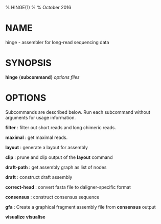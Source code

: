 % HINGE(1)
%
% October 2016

# NAME

hinge - assembler for long-read sequencing data

# SYNOPSIS

**hinge** {**subcommand**} *options* *files*

# OPTIONS

Subcommands are described below.
Run each subcommand without arguments for usage information.

**filter**
:    filter out short reads and long chimeric reads.

**maximal**
:    get maximal reads.

**layout**
:    generate a layout for assembly

**clip**
:    prune and clip output of the **layout** command

**draft-path**
:    get assembly graph as list of nodes

**draft**
:    construct draft assembly

**correct-head**
:    convert fasta file to daligner-specific format

**consensus**
:    construct consensus sequence

**gfa**
:    Create a graphical fragment assembly file from **consensus** output

**visualize** **visualise**

